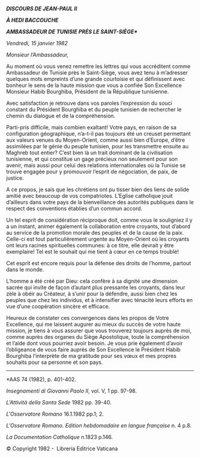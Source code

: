 ***DISCOURS DE JEAN-PAUL II***

***À HEDI BACCOUCHE***

***AMBASSADEUR DE TUNISIE PRÈS LE SAINT-SIÈGE\****

*Vendredi, 15 janvier 1982*

*Monsieur l’Ambassadeur,*

Au moment où vous venez remettre les lettres qui vous accréditent comme Ambassadeur de Tunisie près le Saint-Siège, vous avez tenu à m’adresser quelques mots empreints d’une grande courtoisie et qui définissent avec bonheur le sens de la haute mission que vous a confiée Son Excellence Monsieur Habib Bourghiba, Président de la République tunisienne.

Avec satisfaction je retrouve dans vos paroles l’expression du souci constant du Président Bourghiba et du peuple tunisien de rechercher le chemin du dialogue et de la compréhension.

Parti-pris difficile, mais combien exaltant! Votre pays, en raison de sa configuration géographique, n’a-t-il pas toujours été un creuset permettant aux valeurs venues du Moyen-Orient, comme aussi bien d’Europe, d’être assimilées par le génie du peuple tunisien, pour les transmettre ensuite au Maghreb tout entier? C’est bien là un trait dominant de la civilisation tunisienne, et qui constitue un gage précieux non seulement pour son avenir, mais aussi pour celui des relations internationales où la Tunisie se trouve engagée pour y promouvoir l’esprit de négociation, de paix, de justice.

A ce propos, je sais que les chrétiens ont pu tisser bien des liens de solide amitié avec beaucoup de vos compatriotes. L’Eglise catholique jouit d’ailleurs dans votre pays de la bienveillance des autorités publiques dans le respect des conventions établies d’un commun accord.

Un tel esprit de considération réciproque doit, comme vous le souligniez il y a un instant, animer également la collaboration entre croyants, tout d’abord au service de la promotion morale des peuples et de la cause de la paix. Celle-ci est tout particulièrement urgente au Moyen-Orient où les croyants ont leurs racines spirituelles communes: à ce titre, elle devrait y être exemplaire! Tel est le souhait qui me tient à cœur en ce temps troublé!

Cet esprit est encore requis pour la défense des droits de l’homme, partout dans le monde.

L’homme a été créé par Dieu: cela confère à sa dignité une dimension sacrée qui invite de façon d’autant plus pressante les croyants, dans leur zèle à obéir au Créateur, à s’unir pour la défendre, aussi bien chez les peuples que chez les individus, et à intensifier avec ténacité leurs efforts en vue d’une coopération sincère et efficace.

Heureux de constater ces convergences dans les propos de Votre Excellence, qui me laissent augurer au mieux du succès de votre haute mission, je tiens à vous assurer que vous trouverez toujours auprès de moi, comme auprès des organes du Siège Apostolique, toute la compréhension et l’aide dont vous pourriez avoir besoin. Je vous prie également d’avoir l’obligeance de vous faire auprès de Son Excellence le Président Habib Bourghiba l’interprète de ma gratitude pour ses vœux et mes propres souhaits pour sa personne et son pays.

* * *

\*AAS 74 (1982), p. 401-402.

*Insegnamenti di Giovanni Paolo II*, vol. V, 1 pp. 97-98.

*L'Attività della Santa Sede* 1982 pp. 39-40.

*L'Osservatore Romano* 16.1.1982 pp.1; 2.

*L'Osservatore Romano. Edition hebdomadaire en langue française* n. 4 p.8.

*La Documentation Catholique* n.1823 p.146.

© Copyright 1982 -  Libreria Editrice Vaticana